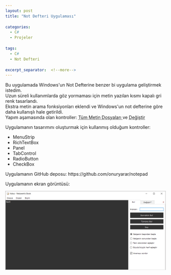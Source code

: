 ```yaml
---
layout: post
title: "Not Defteri Uygulaması"

categories:
  - C#
  - Projeler

tags:
  - C#
  - Not Defteri
  
excerpt_separator:  <!--more-->
---
```


Bu uygulamada Windows'un Not Defterine benzer bi uygulama geliştirmek istedim. <br>
Uzun süreli kullanımlarda göz yormaması için metin yazılan kısmı kapalı gri renk tasarlandı. <br>
Ekstra metin arama fonksiyonları eklendi ve Windows'un not defterine göre daha kullanışlı hale getirildi. <br>
Yapım aşamasında olan kontroller: <abbr title="Seçtiğiniz uzantıdaki dosyaları bilgisayarınızda tarar ve ağaç yapısında size listeler. İstediğinizi seçip açabilirsiniz.">Tüm Metin Dosyaları </abbr> ve <abbr title="Aradığınız metni yeni metin ile kolay ve hızlıca değiştireceğiniz kontrol">Değiştir</abbr>

<!--more-->
Uygulamanın tasarımını oluşturmak için kullanmış olduğum kontroller:
* MenuStrip
* RichTextBox
* Panel
* TabControl
* RadioButton
* CheckBox

<p class="message">
Uygulamanın GitHub deposu: https://github.com/onuryarar/notepad
</p>

Uygulamanın ekran görüntüsü:

![Görüntü](/screenshots/notepad.png "Not Defteri")
